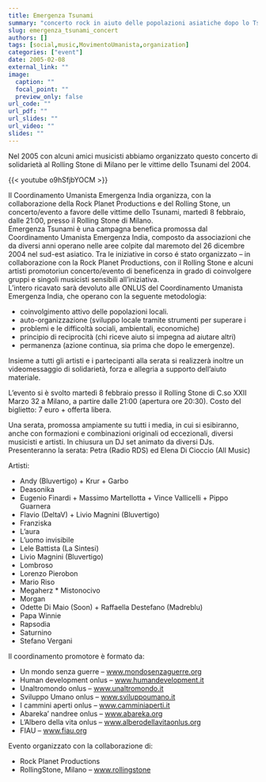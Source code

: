 ```yaml
---
title: Emergenza Tsunami
summary: "concerto rock in aiuto delle popolazioni asiatiche dopo lo Tsunami del 2004"
slug: emergenza_tsunami_concert
authors: []
tags: [social,music,MovimentoUmanista,organization]
categories: ["event"]
date: 2005-02-08
external_link: ""
image:
  caption: ""
  focal_point: ""
  preview_only: false
url_code: ""
url_pdf: ""
url_slides: ""
url_video: ""
slides: ""
---
```

Nel 2005 con alcuni amici musicisti abbiamo organizzato questo concerto di solidarietà al Rolling Stone di Milano per le vittime dello Tsunami del 2004.

{{< youtube o9hSfjbYOCM >}}

Il Coordinamento Umanista Emergenza India organizza, con la collaborazione della Rock Planet Productions e del Rolling Stone, un concerto/evento a favore delle vittime dello Tsunami, martedì 8 febbraio, dalle 21:00, presso il Rolling Stone di Milano.  
Emergenza Tsunami è una campagna benefica promossa dal Coordinamento Umanista Emergenza India, composto da associazioni che da diversi anni operano nelle aree colpite dal maremoto del 26 dicembre 2004 nel sud-est asiatico.
Tra le iniziative in corso é stato organizzato – in collaborazione con la Rock Planet Productions, con il Rolling Stone e alcuni artisti promotoriun concerto/evento di beneficenza in grado di coinvolgere gruppi e singoli musicisti sensibili all’iniziativa.  
L’intero ricavato sarà devoluto alle ONLUS del Coordinamento Umanista Emergenza India, che operano con la seguente metodologia:

- coinvolgimento attivo delle popolazioni locali.
- auto-organizzazione (sviluppo locale tramite strumenti per superare i
- problemi e le difficoltà sociali, ambientali, economiche)
- principio di reciprocità (chi riceve aiuto si impegna ad aiutare altri)
- permanenza (azione continua, sia prima che dopo le emergenze).

Insieme a tutti gli artisti e i partecipanti alla serata si realizzerà inoltre un videomessaggio di solidarietà, forza e allegria a supporto dell’aiuto materiale.

L’evento si è svolto martedì 8 febbraio presso il Rolling Stone di C.so XXII Marzo 32 a Milano, a partire dalle 21:00 (apertura ore 20:30). Costo del biglietto: 7 euro + offerta libera.

Una serata, promossa ampiamente su tutti i media, in cui si esibiranno, anche con formazioni e combinazioni originali od eccezionali, diversi musicisti e artisti.
In chiusura un DJ set animato da diversi DJs.  
Presenteranno la serata: Petra (Radio RDS) ed Elena Di Cioccio (All Music)

Artisti:
- Andy (Bluvertigo) + Krur + Garbo
- Deasonika 
- Eugenio Finardi + Massimo Martellotta + Vince Vallicelli + Pippo Guarnera
- Flavio (DeltaV) + Livio Magnini (Bluvertigo) 
- Franziska
- L’aura
- L’uomo invisibile
- Lele Battista (La Sintesi)
- Livio Magnini (Bluvertigo)
- Lombroso
- Lorenzo Pierobon
- Mario Riso
- Megaherz * Mistonocivo
- Morgan
- Odette Di Maio (Soon) + Raffaella Destefano (Madreblu)
- Papa Winnie
- Rapsodia
- Saturnino
- Stefano Vergani

Il coordinamento promotore è formato da:
- Un mondo senza guerre – www.mondosenzaguerre.org
- Human development onlus – www.humandevelopment.it
- Unaltromondo onlus – www.unaltromondo.it
- Sviluppo Umano onlus – www.sviluppoumano.it
- I cammini aperti onlus – www.camminiaperti.it
- Abareka’ nandree onlus – www.abareka.org
- L’Albero della vita onlus – www.alberodellavitaonlus.org
- FIAU – www.fiau.org

Evento organizzato con la collaborazione di:
- Rock Planet Productions
- RollingStone, Milano – www.rollingstone